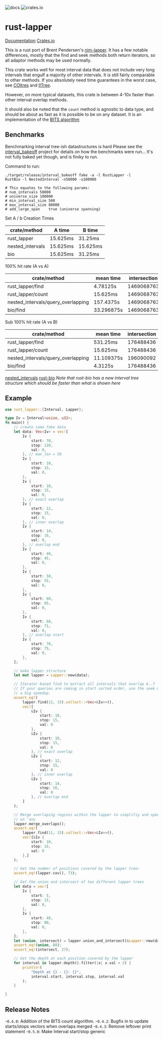 ![docs](https://docs.rs/rust-lapper/badge.svg)
![crates.io](https://img.shields.io/crates/v/rust-lapper.svg)

# rust-lapper

[Documentation](https://docs.rs/rust-lapper)
[Crates.io](https://crates.io/crates/rust-lapper)

This is a rust port of Brent Pendersen's
[nim-lapper](https://github.com/brentp/nim-lapper). It has a few notable
differences, mostly that the find and seek methods both return
iterators, so all adaptor methods may be used normally.

This crate works well for most interval data that does not include very long
intervals that engulf a majority of other intervals. It is still fairly
comparable to other methods. If you absolutely need time guarantees in the
worst case, see [COItres](https://github.com/dcjones/coitrees) and [IITree](https://docs.rs/bio/0.32.0/bio/data_structures/interval_tree/struct.ArrayBackedIntervalTree.html).

However, on more typical datasets, this crate is between 4-10x faster
than other interval overlap methods.

It should also be noted that the `count` method is agnostic to data
type, and should be about as fast as it is possible to be on any
dataset. It is an implementation of the [BITS
algorithm](https://academic.oup.com/bioinformatics/article/29/1/1/273289)

## Benchmarks

Benchmarking interval tree-ish datastructures is hard
Please see the
[interval_bakeoff](https://github.com/sstadick/interval_bakeoff) project
for details on how the benchmarks were run... It's not fully baked yet
though, and is finiky to run.

Command to run:

```
./target/release/interval_bakeoff fake -a -l RustLapper -l
RustBio -l NestedInterval -n50000 -u100000

# This equates to the following params:
# num_intervals	50000
# universe_size	100000
# min_interval_size	500
# max_interval_size	80000
# add_large_span	true (universe spanning)
```

Set A / b Creation Times

| crate/method     | A time   | B time   |
| ---------------- | -------- | -------- |
| rust_lapper      | 15.625ms | 31.25ms  |
| nested_intervals | 15.625ms | 15.625ms |
| bio              | 15.625ms | 31.25ms  |

100% hit rate (A vs A)

| crate/method                       | mean time  | intersection |
| ---------------------------------- | ---------- | ------------ |
| rust_lapper/find                   | 4.78125s   | 1469068763   |
| rust_lapper/count                  | 15.625ms   | 1469068763   |
| nested_intervals/query_overlapping | 157.4375s  | 1469068763   |
| bio/find                           | 33.296875s | 1469068763   |


Sub 100% hit rate (A vs B)

| crate/method                       | mean time  | intersection |
| ---------------------------------- | ---------- | ------------ |
| rust_lapper/find                   | 531.25ms   | 176488436    |
| rust_lapper/count                  | 15.625ms   | 176488436    |
| nested_intervals/query_overlapping | 11.109375s | 196090092    |
| bio/find                           | 4.3125s    | 176488436    |

[nested_intervals](https://docs.rs/nested_intervals/0.2.0/nested_intervals/)
[rust-bio](https://docs.rs/bio/0.28.2/bio/)
*Note that rust-bio has a new interval tree structure which should be faster than what is shown here*

## Example

```rust
use rust_lapper::{Interval, Lapper};

type Iv = Interval<usize, u32>;
fn main() {
    // create some fake data
    let data: Vec<Iv> = vec![
        Iv {
            start: 70,
            stop: 120,
            val: 0,
        }, // max_len = 50
        Iv {
            start: 10,
            stop: 15,
            val: 0,
        },
        Iv {
            start: 10,
            stop: 15,
            val: 0,
        }, // exact overlap
        Iv {
            start: 12,
            stop: 15,
            val: 0,
        }, // inner overlap
        Iv {
            start: 14,
            stop: 16,
            val: 0,
        }, // overlap end
        Iv {
            start: 40,
            stop: 45,
            val: 0,
        },
        Iv {
            start: 50,
            stop: 55,
            val: 0,
        },
        Iv {
            start: 60,
            stop: 65,
            val: 0,
        },
        Iv {
            start: 68,
            stop: 71,
            val: 0,
        }, // overlap start
        Iv {
            start: 70,
            stop: 75,
            val: 0,
        },
    ];

    // make lapper structure
    let mut lapper = Lapper::new(data);

    // Iterator based find to extract all intervals that overlap 6..7
    // If your queries are coming in start sorted order, use the seek method to retain a cursor for
    // a big speedup.
    assert_eq!(
        lapper.find(11, 15).collect::<Vec<&Iv>>(),
        vec![
            &Iv {
                start: 10,
                stop: 15,
                val: 0
            },
            &Iv {
                start: 10,
                stop: 15,
                val: 0
            }, // exact overlap
            &Iv {
                start: 12,
                stop: 15,
                val: 0
            }, // inner overlap
            &Iv {
                start: 14,
                stop: 16,
                val: 0
            }, // overlap end
        ]
    );

    // Merge overlaping regions within the lapper to simplifiy and speed up quries that only depend
    // on 'any
    lapper.merge_overlaps();
    assert_eq!(
        lapper.find(11, 15).collect::<Vec<&Iv>>(),
        vec![&Iv {
            start: 10,
            stop: 16,
            val: 0
        },]
    );

    // Get the number of positions covered by the lapper tree:
    assert_eq!(lapper.cov(), 73);

    // Get the union and intersect of two different lapper trees
    let data = vec![
        Iv {
            start: 5,
            stop: 15,
            val: 0,
        },
        Iv {
            start: 48,
            stop: 80,
            val: 0,
        },
    ];
    let (union, intersect) = lapper.union_and_intersect(&Lapper::new(data));
    assert_eq!(union, 88);
    assert_eq!(intersect, 27);

    // Get the depth at each position covered by the lapper
    for interval in lapper.depth().filter(|x| x.val > 2) {
        println!(
            "Depth at {} - {}: {}",
            interval.start, interval.stop, interval.val
        );
    }

}
```

## Release Notes

-`0.4.0`: Addition of the BITS count algorithm.
-`0.4.2`: Bugfix in to update starts/stops vectors when overlaps merged
-`0.4.3`: Remove leftover print statement
-`0.5.0`: Make Interval start/stop generic